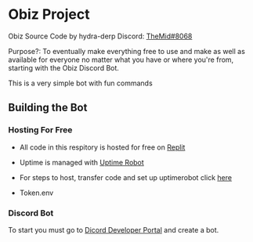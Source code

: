 # Obiz Project
Obiz Source Code by hydra-derp 
Discord: [TheMid#8068](https://dsc.bio/derpy1976)

Purpose?: To eventually make everything free to use and make as well as available for everyone no matter what you have or where you're from, starting with the Obiz Discord Bot. 

This is a very simple bot with fun commands

## Building the Bot

### Hosting For Free

- All code in this respitory is hosted for free on [Replit](https://replit.com/)

- Uptime is managed with [Uptime Robot](https://uptimerobot.com/)

- For steps to host, transfer code and set up uptimerobot click [here](https://www.youtube.com/watch?v=-5ptk-Klfcw)

- Token.env

### Discord Bot

To start you must go to [Dicord Developer Portal](https://discord.com/login?redirect_to=%2Fdevelopers%2Fapplications) and create a bot.


